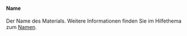 #### Name
Der Name des Materials. Weitere Informationen finden Sie im Hilfethema zum [Namen](material-type-advanced.html#name).